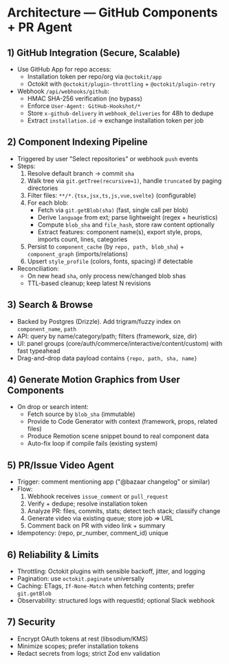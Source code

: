 # Architecture — GitHub Components + PR Agent

## 1) GitHub Integration (Secure, Scalable)
- Use GitHub App for repo access:
  - Installation token per repo/org via `@octokit/app`
  - Octokit with `@octokit/plugin-throttling` + `@octokit/plugin-retry`
- Webhook `/api/webhooks/github`:
  - HMAC SHA-256 verification (no bypass)
  - Enforce `User-Agent: GitHub-Hookshot/*`
  - Store `x-github-delivery` in `webhook_deliveries` for 48h to dedupe
  - Extract `installation.id` → exchange installation token per job

## 2) Component Indexing Pipeline
- Triggered by user "Select repositories" or webhook `push` events
- Steps:
  1. Resolve default branch → commit `sha`
  2. Walk tree via `git.getTree(recursive=1)`, handle `truncated` by paging directories
  3. Filter files: `**/*.{tsx,jsx,ts,js,vue,svelte}` (configurable)
  4. For each blob:
     - Fetch via `git.getBlob(sha)` (fast, single call per blob)
     - Derive `language` from ext; parse lightweight (regex + heuristics)
     - Compute `blob_sha` and `file_hash`, store raw content optionally
     - Extract features: component name(s), export style, props, imports count, lines, categories
  5. Persist to `component_cache` (by `repo, path, blob_sha`) + `component_graph` (imports/relations)
  6. Upsert `style_profile` (colors, fonts, spacing) if detectable
- Reconciliation:
  - On new head `sha`, only process new/changed blob shas
  - TTL-based cleanup; keep latest N revisions

## 3) Search & Browse
- Backed by Postgres (Drizzle). Add trigram/fuzzy index on `component_name`, `path`
- API: query by name/category/path; filters (framework, size, dir)
- UI: panel groups (core/auth/commerce/interactive/content/custom) with fast typeahead
- Drag-and-drop data payload contains `{repo, path, sha, name}`

## 4) Generate Motion Graphics from User Components
- On drop or search intent:
  - Fetch source by `blob_sha` (immutable)
  - Provide to Code Generator with context (framework, props, related files)
  - Produce Remotion scene snippet bound to real component data
  - Auto-fix loop if compile fails (existing system)

## 5) PR/Issue Video Agent
- Trigger: comment mentioning app ("@bazaar changelog" or similar)
- Flow:
  1. Webhook receives `issue_comment` or `pull_request`
  2. Verify + dedupe; resolve installation token
  3. Analyze PR: files, commits, stats; detect tech stack; classify change
  4. Generate video via existing queue; store job => URL
  5. Comment back on PR with video link + summary
- Idempotency: (repo, pr_number, comment_id) unique

## 6) Reliability & Limits
- Throttling: Octokit plugins with sensible backoff, jitter, and logging
- Pagination: use `octokit.paginate` universally
- Caching: ETags, `If-None-Match` when fetching contents; prefer `git.getBlob`
- Observability: structured logs with requestId; optional Slack webhook

## 7) Security
- Encrypt OAuth tokens at rest (libsodium/KMS)
- Minimize scopes; prefer installation tokens
- Redact secrets from logs; strict Zod env validation
